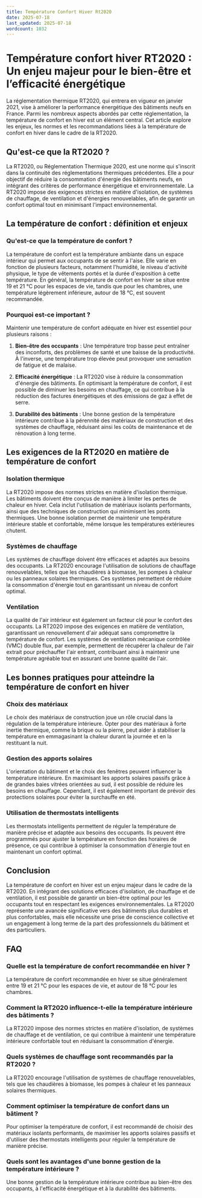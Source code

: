 ```yaml
---
title: Température Confort Hiver Rt2020
date: 2025-07-18
last_updated: 2025-07-18
wordcount: 1032
---
```


# Température confort hiver RT2020 : Un enjeu majeur pour le bien-être et l’efficacité énergétique

La réglementation thermique RT2020, qui entrera en vigueur en janvier 2021, vise à améliorer la performance énergétique des bâtiments neufs en France. Parmi les nombreux aspects abordés par cette réglementation, la température de confort en hiver est un élément central. Cet article explore les enjeux, les normes et les recommandations liées à la température de confort en hiver dans le cadre de la RT2020.

## Qu'est-ce que la RT2020 ?

La RT2020, ou Réglementation Thermique 2020, est une norme qui s'inscrit dans la continuité des réglementations thermiques précédentes. Elle a pour objectif de réduire la consommation d'énergie des bâtiments neufs, en intégrant des critères de performance énergétique et environnementale. La RT2020 impose des exigences strictes en matière d'isolation, de systèmes de chauffage, de ventilation et d'énergies renouvelables, afin de garantir un confort optimal tout en minimisant l'impact environnemental.

## La température de confort : définition et enjeux

### Qu'est-ce que la température de confort ?

La température de confort est la température ambiante dans un espace intérieur qui permet aux occupants de se sentir à l'aise. Elle varie en fonction de plusieurs facteurs, notamment l'humidité, le niveau d'activité physique, le type de vêtements portés et la durée d'exposition à cette température. En général, la température de confort en hiver se situe entre 19 et 21 °C pour les espaces de vie, tandis que pour les chambres, une température légèrement inférieure, autour de 18 °C, est souvent recommandée.

### Pourquoi est-ce important ?

Maintenir une température de confort adéquate en hiver est essentiel pour plusieurs raisons :

1. **Bien-être des occupants** : Une température trop basse peut entraîner des inconforts, des problèmes de santé et une baisse de la productivité. À l'inverse, une température trop élevée peut provoquer une sensation de fatigue et de malaise.

2. **Efficacité énergétique** : La RT2020 vise à réduire la consommation d'énergie des bâtiments. En optimisant la température de confort, il est possible de diminuer les besoins en chauffage, ce qui contribue à la réduction des factures énergétiques et des émissions de gaz à effet de serre.

3. **Durabilité des bâtiments** : Une bonne gestion de la température intérieure contribue à la pérennité des matériaux de construction et des systèmes de chauffage, réduisant ainsi les coûts de maintenance et de rénovation à long terme.

## Les exigences de la RT2020 en matière de température de confort

### Isolation thermique

La RT2020 impose des normes strictes en matière d'isolation thermique. Les bâtiments doivent être conçus de manière à limiter les pertes de chaleur en hiver. Cela inclut l'utilisation de matériaux isolants performants, ainsi que des techniques de construction qui minimisent les ponts thermiques. Une bonne isolation permet de maintenir une température intérieure stable et confortable, même lorsque les températures extérieures chutent.

### Systèmes de chauffage

Les systèmes de chauffage doivent être efficaces et adaptés aux besoins des occupants. La RT2020 encourage l'utilisation de solutions de chauffage renouvelables, telles que les chaudières à biomasse, les pompes à chaleur ou les panneaux solaires thermiques. Ces systèmes permettent de réduire la consommation d'énergie tout en garantissant un niveau de confort optimal.

### Ventilation

La qualité de l'air intérieur est également un facteur clé pour le confort des occupants. La RT2020 impose des exigences en matière de ventilation, garantissant un renouvellement d'air adéquat sans compromettre la température de confort. Les systèmes de ventilation mécanique contrôlée (VMC) double flux, par exemple, permettent de récupérer la chaleur de l'air extrait pour préchauffer l'air entrant, contribuant ainsi à maintenir une température agréable tout en assurant une bonne qualité de l'air.

## Les bonnes pratiques pour atteindre la température de confort en hiver

### Choix des matériaux

Le choix des matériaux de construction joue un rôle crucial dans la régulation de la température intérieure. Opter pour des matériaux à forte inertie thermique, comme la brique ou la pierre, peut aider à stabiliser la température en emmagasinant la chaleur durant la journée et en la restituant la nuit.

### Gestion des apports solaires

L'orientation du bâtiment et le choix des fenêtres peuvent influencer la température intérieure. En maximisant les apports solaires passifs grâce à de grandes baies vitrées orientées au sud, il est possible de réduire les besoins en chauffage. Cependant, il est également important de prévoir des protections solaires pour éviter la surchauffe en été.

### Utilisation de thermostats intelligents

Les thermostats intelligents permettent de réguler la température de manière précise et adaptée aux besoins des occupants. Ils peuvent être programmés pour ajuster la température en fonction des horaires de présence, ce qui contribue à optimiser la consommation d'énergie tout en maintenant un confort optimal.

## Conclusion

La température de confort en hiver est un enjeu majeur dans le cadre de la RT2020. En intégrant des solutions efficaces d'isolation, de chauffage et de ventilation, il est possible de garantir un bien-être optimal pour les occupants tout en respectant les exigences environnementales. La RT2020 représente une avancée significative vers des bâtiments plus durables et plus confortables, mais elle nécessite une prise de conscience collective et un engagement à long terme de la part des professionnels du bâtiment et des particuliers.

## FAQ

### Quelle est la température de confort recommandée en hiver ?

La température de confort recommandée en hiver se situe généralement entre 19 et 21 °C pour les espaces de vie, et autour de 18 °C pour les chambres.

### Comment la RT2020 influence-t-elle la température intérieure des bâtiments ?

La RT2020 impose des normes strictes en matière d'isolation, de systèmes de chauffage et de ventilation, ce qui contribue à maintenir une température intérieure confortable tout en réduisant la consommation d'énergie.

### Quels systèmes de chauffage sont recommandés par la RT2020 ?

La RT2020 encourage l'utilisation de systèmes de chauffage renouvelables, tels que les chaudières à biomasse, les pompes à chaleur et les panneaux solaires thermiques.

### Comment optimiser la température de confort dans un bâtiment ?

Pour optimiser la température de confort, il est recommandé de choisir des matériaux isolants performants, de maximiser les apports solaires passifs et d'utiliser des thermostats intelligents pour réguler la température de manière précise.

### Quels sont les avantages d'une bonne gestion de la température intérieure ?

Une bonne gestion de la température intérieure contribue au bien-être des occupants, à l'efficacité énergétique et à la durabilité des bâtiments.